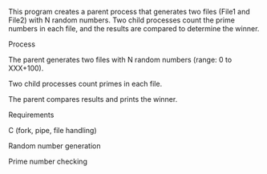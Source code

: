 This program creates a parent process that generates two files (File1 and File2) with N random numbers. Two child processes count the prime numbers in each file, and the results are compared to determine the winner.

Process

The parent generates two files with N random numbers (range: 0 to XXX+100).

Two child processes count primes in each file.

The parent compares results and prints the winner.

Requirements

C (fork, pipe, file handling)

Random number generation

Prime number checking

